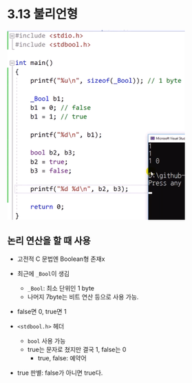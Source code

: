 # 3.13 불리언형
![](../images/chapter3/data29.png)

## 논리 연산을 할 때 사용
* 고전적 C 문법엔 Boolean형 존재x
* 최근에 `_Bool`이 생김
    - `_Bool`: 최소 단위인 1 byte
    - 나머지 7byte는 비트 연산 등으로 사용 가능.
* false면 0, true면 1

* `<stdbool.h>` 헤더
    - `bool` 사용 가능
    - true는 문자로 쳤지만 결국 1, false는 0
        - true, false: 예약어

* true 판별: false가 아니면 true다.
